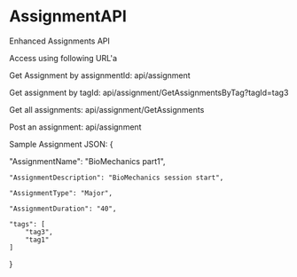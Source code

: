 # AssignmentAPI
Enhanced Assignments API

Access using following URL'a

Get Assignment by assignmentId: api/assignment

Get assignment by tagId: api/assignment/GetAssignmentsByTag?tagId=tag3

Get all assignments: api/assignment/GetAssignments

Post an assignment: api/assignment

Sample Assignment JSON:
{
   
   "AssignmentName": "BioMechanics part1",
    
    "AssignmentDescription": "BioMechanics session start",
    
    "AssignmentType": "Major",
    
    "AssignmentDuration": "40",
    
    "tags": [
        "tag3",
        "tag1"
    ]
}
